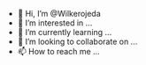 - 👋 Hi, I’m @Wilkerojeda
- 👀 I’m interested in ...
- 🌱 I’m currently learning ...
- 💞️ I’m looking to collaborate on ...
- 📫 How to reach me ...

<!---
Wilkerojeda/Wilkerojeda is a ✨ special ✨ repository because its `README.md` (this file) appears on your GitHub profile.
You can click the Preview link to take a look at your changes.
--->
